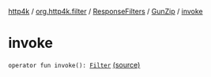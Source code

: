 [http4k](../../../index.md) / [org.http4k.filter](../../index.md) / [ResponseFilters](../index.md) / [GunZip](index.md) / [invoke](./invoke.md)

# invoke

`operator fun invoke(): `[`Filter`](../../../org.http4k.core/-filter/index.md) [(source)](https://github.com/http4k/http4k/blob/master/http4k-core/src/main/kotlin/org/http4k/filter/ResponseFilters.kt#L107)